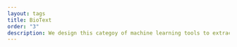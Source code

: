 ```yaml
---
layout: tags
title: BioText
order: "3"
description: We design this categoy of machine learning tools to extract knowledge from biomedical text.  
---
```

